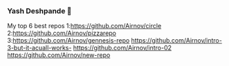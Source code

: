 ### Yash Deshpande 👋

My top 6 best repos
1:https://github.com/Airnov/circle
2:https://github.com/Airnov/pizzarepo
3:https://github.com/Airnov/gennesis-repo
https://github.com/Airnov/intro-3-but-it-acuall-works-
https://github.com/Airnov/intro-02
https://github.com/Airnov/new-repo

<!--
**Airnov/Airnov** is a ✨ _special_ ✨ repository because its `README.md` (this file) appears on your GitHub profile.

Here are some ideas to get you started:

- 🔭 I’m currently working on ...
- 🌱 I’m currently learning ...
- 👯 I’m looking to collaborate on ...
- 🤔 I’m looking for help with ...
- 💬 Ask me about ...
- 📫 How to reach me: ...
- 😄 Pronouns: ...
- ⚡ Fun fact: ...
-->
